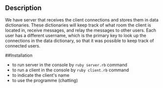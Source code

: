 ## Description 
We have server that receives the client connections and stores them in data dictionaries. These dictionaries 
will keep track of what room the client is located in, receive messages, and relay the messages to other users. 
Each user has a different username, which is the primary key to look up the connections in the data 
dictionary, so that it was possible to keep track of connected users.

##Installation
- to run server in the console by `ruby server.rb` command  
- to run a client in the console by `ruby client.rb` command
- to indicate the client's name
- to use the programme (chatting) 

